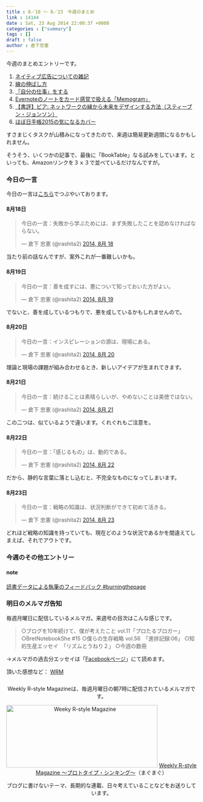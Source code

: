 ```yaml
---
title : 8／18 〜 8／23　今週のまとめ
link : 14144
date : Sat, 23 Aug 2014 22:00:37 +0000
categories : ["summary"]
tags : []
draft : false
author : 倉下忠憲
---
```


今週のまとめエントリーです。
 
<ol>
<li><a href="https://rashita.net/blog/?p=14071" target="_blank">ネイティブ広告についての雑記</a></li>
<li><a href="https://rashita.net/blog/?p=14077" target="_blank">線の伸ばし方</a></li>
<li><a href="https://rashita.net/blog/?p=14082" target="_blank">「自分の仕事」をする</a></li>
<li><a href="https://rashita.net/blog/?p=14088" target="_blank">Evernoteのノートをカード感覚で扱える「Memogram」</a></li>
<li><a href="https://rashita.net/blog/?p=14106" target="_blank">【書評】ピア: ネットワークの縁から未来をデザインする方法（スティーブン・ジョンソン）</a></li>
<li><a href="https://rashita.net/blog/?p=14136" target="_blank">ほぼ日手帳2015の気になるカバー</a></li>
</ol>

すさまじくタスクが山積みになってきたので、来週は簡易更新週間になるかもしれません。

そうそう、いくつかの記事で、最後に「BookTable」なる試みをしています。といっても、Amazonリンクを３ｘ３で並べているだけなんですが。

<h3>今日の一言</h3>
今日の一言は<a href="http://twitter.com/rashita2 ">こちら</a>でつぶやいております。

<h4>8月18日</h4>

<blockquote class="twitter-tweet" lang="ja"><p>今日の一言：失敗から学ぶためには、まず失敗したことを認めなければならない。</p>&mdash; 倉下 忠憲 (@rashita2) <a href="https://twitter.com/rashita2/statuses/501301740134608897">2014, 8月 18</a></blockquote>
<script async src="//platform.twitter.com/widgets.js" charset="utf-8"></script>

当たり前の話なんですが、案外これが一番難しいかも。

<h4>8月19日</h4>

<blockquote class="twitter-tweet" lang="ja"><p>今日の一言：善を成すには、悪について知っておいた方がよい。</p>&mdash; 倉下 忠憲 (@rashita2) <a href="https://twitter.com/rashita2/statuses/501721527369220096">2014, 8月 19</a></blockquote>
<script async src="//platform.twitter.com/widgets.js" charset="utf-8"></script>

でないと、善を成しているつもりで、悪を成しているかもしれませんので。

<h4>8月20日</h4>

<blockquote class="twitter-tweet" lang="ja"><p>今日の一言：インスピレーションの源は、現場にある。</p>&mdash; 倉下 忠憲 (@rashita2) <a href="https://twitter.com/rashita2/statuses/501958078397313024">2014, 8月 20</a></blockquote>
<script async src="//platform.twitter.com/widgets.js" charset="utf-8"></script>

理論と現場の課題が組み合わせるとき、新しいアイデアが生まれてきます。

<h4>8月21日</h4>

<blockquote class="twitter-tweet" lang="ja"><p>今日の一言：続けることは素晴らしいが、やめないことは美徳ではない。</p>&mdash; 倉下 忠憲 (@rashita2) <a href="https://twitter.com/rashita2/statuses/502371556291391488">2014, 8月 21</a></blockquote>
<script async src="//platform.twitter.com/widgets.js" charset="utf-8"></script>

この二つは、似ているようで違います。くれぐれもご注意を。

<h4>8月22日</h4>

<blockquote class="twitter-tweet" lang="ja"><p>今日の一言：「感じるもの」は、動的である。</p>&mdash; 倉下 忠憲 (@rashita2) <a href="https://twitter.com/rashita2/statuses/502807423879372802">2014, 8月 22</a></blockquote>
<script async src="//platform.twitter.com/widgets.js" charset="utf-8"></script>

だから、静的な言葉に落とし込むと、不完全なものになってしまいます。

<h4>8月23日</h4>

<blockquote class="twitter-tweet" lang="ja"><p>今日の一言：戦略の知識は、状況判断ができて初めて活きる。</p>&mdash; 倉下 忠憲 (@rashita2) <a href="https://twitter.com/rashita2/statuses/503064898201325568">2014, 8月 23</a></blockquote>
<script async src="//platform.twitter.com/widgets.js" charset="utf-8"></script>

どれほど戦略の知識を持っていても、現在どのような状況であるかを間違えてしまえば、それでアウトです。

<h3>今週のその他エントリー</h3>

<H4>note</H4>

<a href="https://note.mu/rashita/n/n08273b4e1d91" target="_blank">読書データによる執筆のフィードバック #burningthepage</a>

<h3>明日のメルマガ告知</h3>
毎週月曜日に配信しているメルマガ。来週号の目次はこんな感じです。
<blockquote>
○ブログを10年続けて、僕が考えたこと vol.11「プロたるブロガー」
○BretNotebookShe #15
○僕らの生存戦略 vol.56　「進捗記録:06」
○知的生産エッセイ　「リズムとうねり２」
○今週の数冊
</blockquote>
→メルマガの過去分エッセイは「<a href="http://www.facebook.com/home.php#!/rashitaportal">Facebookページ</a>」にて読めます。

頂いた感想など：
<a class="twitter-timeline"  href="https://twitter.com/rashita2/timelines/427262290753097729"  data-widget-id="427265271171010561">WRM</a>
    <script>!function(d,s,id){var js,fjs=d.getElementsByTagName(s)[0],p=/^http:/.test(d.location)?'http':'https';if(!d.getElementById(id)){js=d.createElement(s);js.id=id;js.src=p+"://platform.twitter.com/widgets.js";fjs.parentNode.insertBefore(js,fjs);}}(document,"script","twitter-wjs");</script>


<div style="text-align:center;margin-top:25px;">
Weekly R-style Magazineは、毎週月曜日の朝7時に配信されているメルマガです。

<a href="http://www.mag2.com/m/0001185133.html" target="_blank"><img src="https://rashita.net/blog/wp-content/uploads/2010/09/mmbanner.jpg" alt="Weeky R-style Magazine" width="400" height="165" class="alignnone size-full wp-image-12201" /></a>
<a href="http://www.mag2.com/m/0001185133.html" target="_blank">Weekly R-style Magazine ～プロトタイプ・シンキング～</a>（まぐまぐ）

ブログに書けないテーマ、長期的な連載、日々考えていることなどをお送りしています。
</div> 